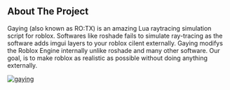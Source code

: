 



<!-- ABOUT THE PROJECT -->
## About The Project


Gaying (also known as RO:TX) is an amazing Lua raytracing simulation script for roblox. Softwares like roshade fails to simulate ray-tracing as the software adds imgui layers to your roblox cilent externally. Gaying modifys the Roblox Engine internally unlike roshade and many other software. Our goal, is to make roblox as realistic as possible without doing anything externally. 

[![gaying](https://user-images.githubusercontent.com/98061795/210173686-902b99cb-8e6f-4bd4-ba5a-4bd9f2e5f6dd.png)](https://dsc.gg/gaying)
